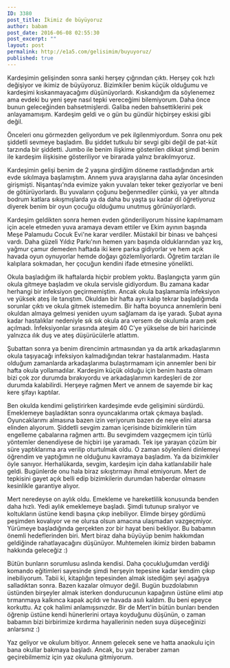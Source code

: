 ```yaml
---
ID: 3380
post_title: İkimiz de büyüyoruz
author: babam
post_date: 2016-06-08 02:55:30
post_excerpt: ""
layout: post
permalink: http://e1a5.com/gelisimim/buyuyoruz/
published: true
---
```

Kardeşimin gelişinden sonra sanki herşey çığrından çıktı. Herşey çok hızlı değişiyor ve ikimiz de büyüyoruz. Bizimkiler benim küçük olduğumu ve kardeşimi kıskanmayacağımı düşünüyorlardı. Kıskandığım da söylenemez ama evdeki bu yeni şeye nasıl tepki vereceğimi bilemiyorum. Daha önce bunun geleceğinden bahsetmişlerdi. Galiba neden bahsettiklerini pek anlayamamışım. Kardeşim geldi ve o gün bu gündür hiçbirşey eskisi gibi değil.

Önceleri onu görmezden geliyordum ve pek ilgilenmiyordum. Sonra onu pek şiddetli sevmeye başladım. Bu şiddet tutkulu bir sevgi gibi değil de pat-küt tarzında bir şiddetti. Jumbo ile benim ilişkime gösterilen dikkat şimdi benim ile kardeşim ilişkisine gösteriliyor ve birarada yalnız bırakılmıyoruz.

Kardeşimin gelişi benim de 2 yaşına girdiğim döneme rastladığından artık evde sıkılmaya başlamıştım. Annem yuva arayışlarına daha aylar öncesinden girişmişti. Nişantaşı'nda evimize yakın yuvaları teker teker geziyorlar ve beni de götürüyorlardı. Bu yuvaların çoğunu beğenmediler çünkü, ya yer altında bodrum katlara sıkışmışlarda ya da daha bu yaşta şu kadar dil öğretiyoruz diyerek benim bir oyun çocuğu olduğumu unutmuş görünüyorlardı.

Kardeşim geldikten sonra hemen evden gönderiliyorum hissine kapılmamam için acele etmeden yuva aramaya devam ettiler ve Ekim ayının başında Meşe Palamudu Cocuk Evi'ne karar verdiler. Müstakil bir binası ve bahçesi vardı. Daha güzeli Yıldız Parkı'nın hemen yanı başında olduklarından yaz kış, yağmur çamur demeden haftada iki kere parka gidiyorlar ve hem açık havada oyun oynuyorlar hemde doğayı gözlemliyorlardı. Öğretim tarzları ile kalıplara sokmadan, her çocuğun kendini ifade etmesine yönelikti.

Okula başladığım ilk haftalarda hiçbir problem yoktu. Başlangıçta yarım gün okula gitmeye başladım ve okula servisle gidiyordum. Bu zamana kadar herhangi bir infeksiyon geçirmemiştim. Ancak okula başlamamla infeksiyon ve yüksek ateş ile tanıştım. Okuldan bir hafta ayrı kalıp tekrar başladığımda sorunlar çıktı ve okula gitmek istemedim. Bir hafta boyunca annemlerin beni okuldan almaya gelmesi yeniden uyum sağlamam da işe yaradı. Şubat ayına kadar hastalıklar nedeniyle sık sık okula ara versem de okulumla aram pek açılmadı. İnfeksiyonlar sırasında ateşim 40 C'ye yükselse de biri haricinde yalnızca ılık duş ve ateş düşürücülerle atlattım.

Şubattan sonra ya benim direncimin artmasından ya da artık arkadaşlarımın okula taşıyacağı infeksiyon kalmadığından tekrar hastalanmadım. Hasta olduğum zamanlarda arkadaşlarıma bulaştırmamam için annemler beni bir hafta okula yollamadılar. Kardeşim küçük olduğu için benim hasta olmam bizi çok zor durumda bırakıyordu ve arkadaşlarımın kardeşleri de zor durumda kalabilirdi. Herşeye rağmen Mert ve annem de sayemde bir kaç kere şifayı kaptılar.

Ben okulda kendimi geliştirirken kardeşimde evde gelişimini sürdürdü. Emeklemeye başladıktan sonra oyuncaklarıma ortak çıkmaya başladı. Oyuncaklarımı almasına bazen izin veriyorum bazen de neye elini atarsa elinden alıyorum. Şiddetli sevgim zaman içerisinde bizimkilerin tüm engelleme çabalarına rağmen arttı. Bu sevgimdem vazgeçmem için türlü yöntemler denendiyese de hiçbiri işe yaramadı. Tek işe yarayan çözüm bir süre yaptıklarıma ara verilip oturtulmak oldu. O zaman söylenileni dinlemeyi öğrendim ve yaptığımın ne olduğunu kavramaya başladım. Ya da bizimkiler öyle sanıyor. Herhalükarda, sevgim, kardeşim için daha katlanılabilir hale geldi. Bugünlerde onu hala biraz sıkıştırmayı ihmal etmiyorum. Mert de tepkisini gayet açık belli edip bizimkilerin durumdan haberdar olmasını kesinlikle garantiye alıyor.

Mert neredeyse on aylık oldu. Emekleme ve hareketlilik konusunda benden daha hızlı. Yedi aylık emeklemeye başladı. Şimdi tutunup sıralıyor ve koltukların üstüne kendi başına çıkıp inebiliyor. Elimde birşey gördümü peşimden kovalıyor ve ne olursa olsun amacına ulaşmadan vazgeçmiyor. Yürümeye başladığında gerçekten zor bir hayat beni bekliyor. Bu babamın önemli hedeflerinden biri. Mert biraz daha büyüyüp benim hakkımdan geldiğinde rahatlayacağını düşünüyor. Muhtemelen ikimiz birden babamın hakkında geleceğiz :)

Bütün bunların sorumlusu aslında kendisi. Daha çocukluğumdan verdiği komando eğitimleri sayesinde şimdi herşeyin tepesine kadar kendim çıkıp inebiliyorum. Tabii ki, kitaplığın tepesinden almak istediğim şeyi aşağıya salladıktan sonra. Bazen kazalar olmuyor değil. Bugün buzdolabının üstünden birşeyler almak isterken dondurucunun kapağının üstüne elimi atıp tırmanmaya kalkınca kapak açıldı ve havada asılı kaldım. Bu beni epeyce korkuttu. Az çok halimi anlamışsınızdır. Bir de Mert'in bütün bunları benden öğrenip üstüne kendi hünerlerini ortaya koyduğunu düşünün, o zaman babamın bizi birbirimize kırdırma hayallerinin neden suya düşeceğinizi anlarsınız :)

Yaz geliyor ve okulum bitiyor. Annem gelecek sene ve hatta anaokulu için bana okullar bakmaya başladı. Ancak, bu yaz beraber zaman geçirebilmemiz için yaz okuluna gitmiyorum.

&nbsp;

&nbsp;